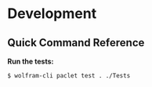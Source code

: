 # Development

## Quick Command Reference

**Run the tests:**

```shell
$ wolfram-cli paclet test . ./Tests
```